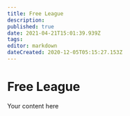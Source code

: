 ```yaml
---
title: Free League
description: 
published: true
date: 2021-04-21T15:01:39.939Z
tags: 
editor: markdown
dateCreated: 2020-12-05T05:15:27.153Z
---
```


# Free League
Your content here